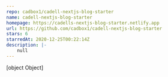```yaml
---
repo: cadbox1/cadell-nextjs-blog-starter
name: cadell-nextjs-blog-starter
homepage: https://cadells-nextjs-blog-starter.netlify.app
url: https://github.com/cadbox1/cadell-nextjs-blog-starter
stars: 6
starredAt: 2020-12-25T00:22:14Z
description: |-
    null
---
```


[object Object]

